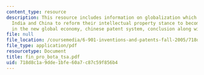 ```yaml
---
content_type: resource
description: This resource includes information on globalization which has forced
  India and China to reform their intellectual property stance to become competitive
  in the new global economy, chinese patent system, conclusion along with the references.
file: null
file_location: /coursemedia/6-901-inventions-and-patents-fall-2005/718d8c1a9dde1bfe60a7c87c59f856b4_fin_pro_bota_tsa.pdf
file_type: application/pdf
resourcetype: Document
title: fin_pro_bota_tsa.pdf
uid: 718d8c1a-9dde-1bfe-60a7-c87c59f856b4
---
```

